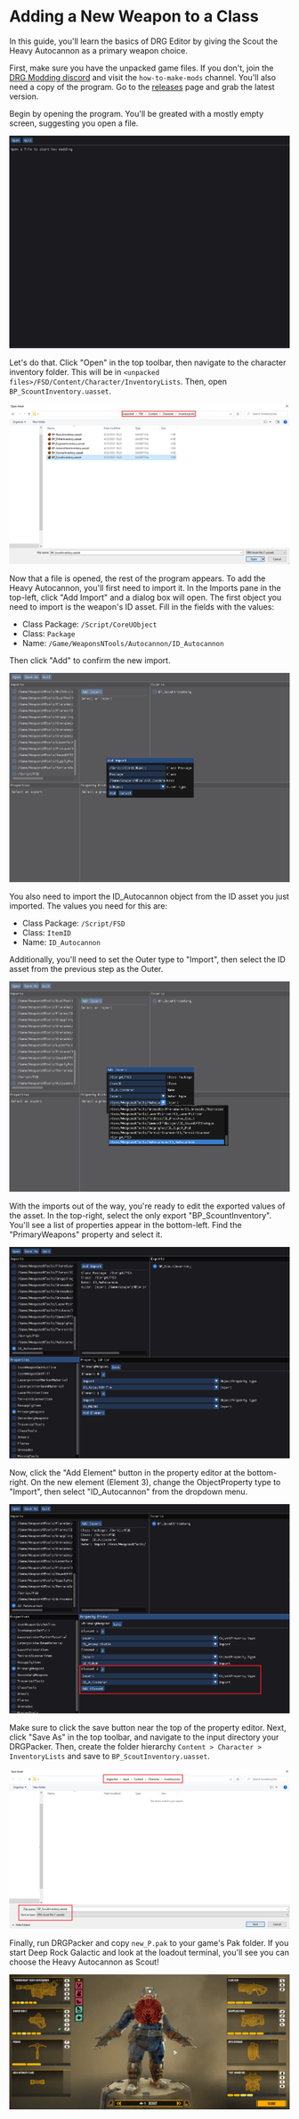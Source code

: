 # Adding a New Weapon to a Class

In this guide, you'll learn the basics of DRG Editor by giving the Scout the
Heavy Autocannon as a primary weapon choice.

First, make sure you have the unpacked game files. If you don't, join the
[DRG Modding discord](https://discord.gg/p4UGSnU) and visit the `how-to-make-mods`
channel. You'll also need a copy of the program. Go to the [releases](https://github.com/craigmc08/drg-editor/releases)
page and grab the latest version.

Begin by opening the program. You'll be greated with a mostly empty screen,
suggesting you open a file.

![Screenshot of program with no files opened](/images/add-weapon/1.png)

Let's do that. Click "Open" in the top toolbar, then navigate to the character
inventory folder. This will be in `<unpacked files>/FSD/Content/Character/InventoryLists`.
Then, open `BP_ScountInventory.uasset`.

![Screenshot of an open file dialog, showing BP_ScoutInventory.uasset being selected](/images/add-weapon/2.png)

Now that a file is opened, the rest of the program appears. To add the Heavy
Autocannon, you'll first need to import it. In the Imports pane in the
top-left, click "Add Import" and a dialog box will open. The first object you
need to import is the weapon's ID asset. Fill in the fields with the values:

- Class Package: `/Script/CoreUObject`
- Class: `Package`
- Name: `/Game/WeaponsNTools/Autocannon/ID_Autocannon`

Then click "Add" to confirm the new import.

![Screenshot of the "Add Import" dialog, with the fields filled in](/images/add-weapon/3.png)

You also need to import the ID_Autocannon object from the ID asset you just imported.
The values you need for this are:

- Class Package: `/Script/FSD`
- Class: `ItemID`
- Name: `ID_Autocannon`

Additionally, you'll need to set the Outer type to "Import", then select the ID asset
from the previous step as the Outer.

![Screenshot of the "Add Import" dialog, with the Outer dropdown opened](/images/add-weapon/4.png)

With the imports out of the way, you're ready to edit the exported values of the
asset. In the top-right, select the only export "BP_ScountInventory". You'll
see a list of properties appear in the bottom-left. Find the "PrimaryWeapons"
property and select it.

![Screenshot showing the export and PrimaryWeapons property selected](/images/add-weapon/5.png)

Now, click the "Add Element" button in the property editor at the bottom-right.
On the new element (Element 3), change the ObjectProperty type to "Import", then
select "ID_Autocannon" from the dropdown menu.

![Screenshot showing the new element with its value set](/images/add-weapon/6.png)

Make sure to click the save button near the top of the property editor. Next,
click "Save As" in the top toolbar, and navigate to the input directory your
DRGPacker. Then, create the folder hierarchy `Content > Character > InventoryLists`
and save to `BP_ScoutInventory.uasset`.

![Screenshot showing saving the asset](/images/add-weapon/7.png)

Finally, run DRGPacker and copy `new_P.pak` to your game's Pak folder. If you
start Deep Rock Galactic and look at the loadout terminal, you'll see you
can choose the Heavy Autocannon as Scout!

![Screenshot showing Scout holding the Heavy Autocannon](/images/add-weapon/8.png)
